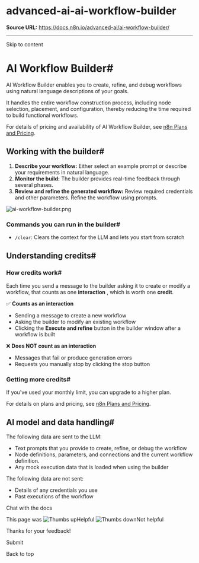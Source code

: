 # advanced-ai-ai-workflow-builder

**Source URL:** https://docs.n8n.io/advanced-ai/ai-workflow-builder/

---

Skip to content 

[ ](https://github.com/n8n-io/n8n-docs/edit/main/docs/advanced-ai/ai-workflow-builder.md "Edit this page")

# AI Workflow Builder#

AI Workflow Builder enables you to create, refine, and debug workflows using natural language descriptions of your goals.

It handles the entire workflow construction process, including node selection, placement, and configuration, thereby reducing the time required to build functional workflows.

For details of pricing and availability of AI Workflow Builder, see [n8n Plans and Pricing](https://n8n.io/pricing/).

## Working with the builder#

  1. **Describe your workflow:** Either select an example prompt or describe your requirements in natural language.
  2. **Monitor the build:** The builder provides real-time feedback through several phases.
  3. **Review and refine the generated workflow:** Review required credentials and other parameters. Refine the workflow using prompts.

![ai-workflow-builder.png](../../_images/advanced-ai/ai-workflow-builder.png)




### Commands you can run in the builder#

  * `/clear`: Clears the context for the LLM and lets you start from scratch



## Understanding credits#

### How credits work#

Each time you send a message to the builder asking it to create or modify a workflow, that counts as one **interaction** , which is worth one **credit**.

✅ **Counts as an interaction**

  * Sending a message to create a new workflow
  * Asking the builder to modify an existing workflow
  * Clicking the **Execute and refine** button in the builder window after a workflow is built



❌ **Does NOT count as an interaction**

  * Messages that fail or produce generation errors
  * Requests you manually stop by clicking the stop button



### Getting more credits#

If you've used your monthly limit, you can upgrade to a higher plan.

For details on plans and pricing, see [n8n Plans and Pricing](https://n8n.io/pricing/).

## AI model and data handling#

The following data are sent to the LLM:

  * Text prompts that you provide to create, refine, or debug the workflow
  * Node definitions, parameters, and connections and the current workflow definition.
  * Any mock execution data that is loaded when using the builder



The following data are not sent:

  * Details of any credentials you use
  * Past executions of the workflow



Chat with the docs

This page was ![Thumbs up](/_images/assets/thumb_up.png)Helpful  ![Thumbs down](/_images/assets/thumb_down.png)Not helpful 

Thanks for your feedback! 

Submit 

Back to top